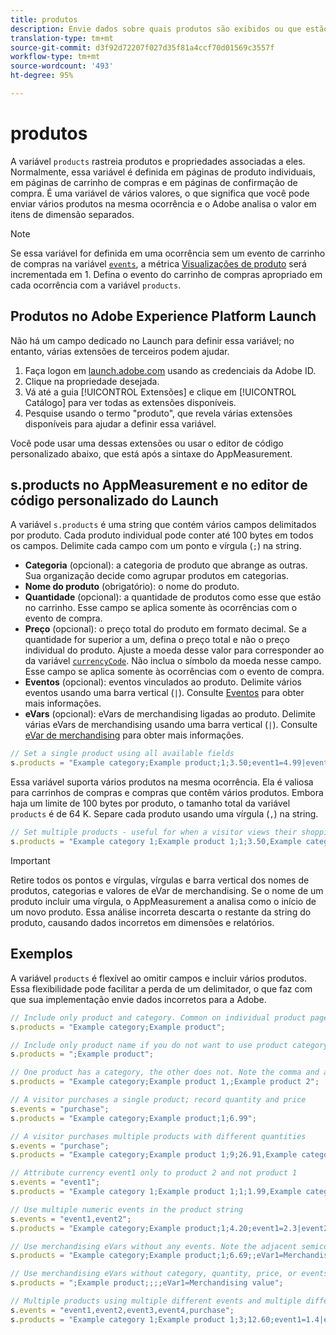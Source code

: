```yaml
---
title: produtos
description: Envie dados sobre quais produtos são exibidos ou que estão no carrinho.
translation-type: tm+mt
source-git-commit: d3f92d72207f027d35f81a4ccf70d01569c3557f
workflow-type: tm+mt
source-wordcount: '493'
ht-degree: 95%

---
```



# produtos

A variável `products` rastreia produtos e propriedades associadas a eles. Normalmente, essa variável é definida em páginas de produto individuais, em páginas de carrinho de compras e em páginas de confirmação de compra. É uma variável de vários valores, o que significa que você pode enviar vários produtos na mesma ocorrência e o Adobe analisa o valor em itens de dimensão separados.

>[!NOTE]
>
>Se essa variável for definida em uma ocorrência sem um evento de carrinho de compras na variável [`events`](events/events-overview.md), a métrica [Visualizações de produto](/help/components/metrics/product-views.md) será incrementada em 1. Defina o evento do carrinho de compras apropriado em cada ocorrência com a variável `products`.

## Produtos no Adobe Experience Platform Launch

Não há um campo dedicado no Launch para definir essa variável; no entanto, várias extensões de terceiros podem ajudar.

1. Faça logon em [launch.adobe.com](https://launch.adobe.com) usando as credenciais da Adobe ID.
2. Clique na propriedade desejada.
3. Vá até a guia [!UICONTROL Extensões] e clique em [!UICONTROL Catálogo] para ver todas as extensões disponíveis.
4. Pesquise usando o termo &quot;produto&quot;, que revela várias extensões disponíveis para ajudar a definir essa variável.

Você pode usar uma dessas extensões ou usar o editor de código personalizado abaixo, que está após a sintaxe do AppMeasurement.

## s.products no AppMeasurement e no editor de código personalizado do Launch

A variável `s.products` é uma string que contém vários campos delimitados por produto. Cada produto individual pode conter até 100 bytes em todos os campos. Delimite cada campo com um ponto e vírgula (`;`) na string.

* **Categoria** (opcional): a categoria de produto que abrange as outras. Sua organização decide como agrupar produtos em categorias.
* **Nome do produto** (obrigatório): o nome do produto.
* **Quantidade** (opcional): a quantidade de produtos como esse que estão no carrinho. Esse campo se aplica somente às ocorrências com o evento de compra.
* **Preço** (opcional): o preço total do produto em formato decimal. Se a quantidade for superior a um, defina o preço total e não o preço individual do produto. Ajuste a moeda desse valor para corresponder ao da variável [`currencyCode`](../config-vars/currencycode.md). Não inclua o símbolo da moeda nesse campo. Esse campo se aplica somente às ocorrências com o evento de compra.
* **Eventos** (opcional): eventos vinculados ao produto. Delimite vários eventos usando uma barra vertical (`|`). Consulte [Eventos](events/events-overview.md) para obter mais informações.
* **eVars** (opcional): eVars de merchandising ligadas ao produto. Delimite várias eVars de merchandising usando uma barra vertical (`|`). Consulte [eVar de merchandising](evar-merchandising.md) para obter mais informações.

```js
// Set a single product using all available fields
s.products = "Example category;Example product;1;3.50;event1=4.99|event2=5.99;eVar1=Example merchandising value 1|eVar2=Example merchandising value 2";
```

Essa variável suporta vários produtos na mesma ocorrência. Ela é valiosa para carrinhos de compras e compras que contêm vários produtos. Embora haja um limite de 100 bytes por produto, o tamanho total da variável `products` é de 64 K. Separe cada produto usando uma vírgula (`,`) na string.

```js
// Set multiple products - useful for when a visitor views their shopping cart
s.products = "Example category 1;Example product 1;1;3.50,Example category 2;Example product 2,1,5.99";
```

>[!IMPORTANT]
>
>Retire todos os pontos e vírgulas, vírgulas e barra vertical dos nomes de produtos, categorias e valores de eVar de merchandising. Se o nome de um produto incluir uma vírgula, o AppMeasurement a analisa como o início de um novo produto. Essa análise incorreta descarta o restante da string do produto, causando dados incorretos em dimensões e relatórios.

## Exemplos

A variável `products` é flexível ao omitir campos e incluir vários produtos. Essa flexibilidade pode facilitar a perda de um delimitador, o que faz com que sua implementação envie dados incorretos para a Adobe.

```js
// Include only product and category. Common on individual product pages
s.products = "Example category;Example product";

// Include only product name if you do not want to use product category
s.products = ";Example product";

// One product has a category, the other does not. Note the comma and adjacent semicolon to omit category
s.products = "Example category;Example product 1,;Example product 2";

// A visitor purchases a single product; record quantity and price
s.events = "purchase";
s.products = "Example category;Example product;1;6.99";

// A visitor purchases multiple products with different quantities
s.events = "purchase";
s.products = "Example category;Example product 1;9;26.91,Example category;Example product 2;4;9.96";

// Attribute currency event1 only to product 2 and not product 1
s.events = "event1";
s.products = "Example category 1;Example product 1;1;1.99,Example category 2;Example product 2;1;2.69;event1=1.29";

// Use multiple numeric events in the product string
s.events = "event1,event2";
s.products = "Example category;Example product;1;4.20;event1=2.3|event2=5";

// Use merchandising eVars without any events. Note the adjacent semicolons to skip events
s.products = "Example category;Example product;1;6.69;;eVar1=Merchandising value";

// Use merchandising eVars without category, quantity, price, or events
s.products = ";Example product;;;;eVar1=Merchandising value";

// Multiple products using multiple different events and multiple different merchandising eVars
s.events = "event1,event2,event3,event4,purchase";
s.products = "Example category 1;Example product 1;3;12.60;event1=1.4|event2=9;eVar1=Merchandising value|eVar2=Another merchandising value,Example category 2;Example product 2;1;59.99;event3=6.99|event4=1;eVar3=Merchandising value 3|eVar4=Example value four";
```
